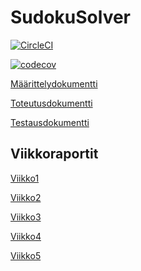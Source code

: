 # SudokuSolver

[![CircleCI](https://circleci.com/gh/nagajaga/SudokuSolver.svg?style=svg)](https://circleci.com/gh/nagajaga/SudokuSolver)


[![codecov](https://codecov.io/gh/nagajaga/SudokuSolver/branch/master/graph/badge.svg)](https://codecov.io/gh/nagajaga/SudokuSolver)



[Määrittelydokumentti](https://github.com/nagajaga/SudokuSolver/blob/master/documentation/M%C3%A4%C3%A4rittelydokumentti.md)

[Toteutusdokumentti](https://github.com/nagajaga/SudokuSolver/blob/master/documentation/Toteutusdokumentti.md)

[Testausdokumentti](https://github.com/nagajaga/SudokuSolver/blob/master/documentation/Testausdokumentti.md)



## Viikkoraportit

[Viikko1](https://github.com/nagajaga/SudokuSolver/blob/master/documentation/viikkoraportti_1.md)

[Viikko2](https://github.com/nagajaga/SudokuSolver/blob/master/documentation/viikkoraportti_2.md)

[Viikko3](https://github.com/nagajaga/SudokuSolver/blob/master/documentation/viikkoraportti_3.md)

[Viikko4](https://github.com/nagajaga/SudokuSolver/blob/master/documentation/viikkoraportti_4.md)

[Viikko5](https://github.com/nagajaga/SudokuSolver/blob/master/documentation/viikkoraportti_5.md)